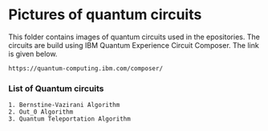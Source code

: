 # Pictures of quantum circuits 
This folder contains images of quantum circuits used in the epositories. The circuits are build using IBM Quantum Experience Circuit Composer. The link is given below.
```
https://quantum-computing.ibm.com/composer/
```

### List of Quantum circuits
```
1. Bernstine-Vazirani Algorithm
2. Out_0 Algorithm
3. Quantum Teleportation Algorithm
```
